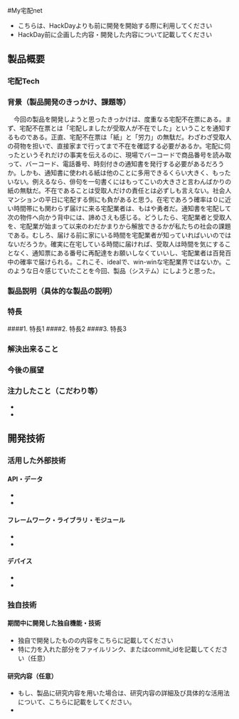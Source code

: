 #My宅配net

- こちらは、HackDayよりも前に開発を開始する際に利用してください
- HackDay前に企画した内容・開発した内容について記載してください

## 製品概要
### 宅配Tech

### 背景（製品開発のきっかけ、課題等）
　今回の製品を開発しようと思ったきっかけは、度重なる宅配不在票にある。まず、宅配不在票とは「宅配しましたが受取人が不在でした」ということを通知するものである。正直、宅配不在票は「紙」と「労力」の無駄だ。わざわざ受取人の荷物を担いで、直接家まで行ってまで不在を確認する必要があるか。宅配に伺ったというそれだけの事実を伝えるのに、現場でバーコードで商品番号を読み取って、バーコード、電話番号、時刻付きの通知書を発行する必要があるだろうか。しかも、通知書に使われる紙は他のことに多用できるくらい大きく、もったいない。例えるなら、俳句を一句書くにはもってこいの大きさと言わんばかりの紙の無駄だ。不在であることは受取人だけの責任とは必ずしも言えない。社会人マンションの平日に宅配する側にも負があると思う。在宅であろう確率は０に近い時間帯にも関わらず届けに来る宅配業者は、もはや勇者だ。通知書を宅配して次の物件へ向かう背中には、諦めさえも感じる。どうしたら、宅配業者と受取人を、宅配業が始まって以来のわだかまりから解放できるかが私たちの社会の課題である。むしろ、届ける前に家にいる時間を宅配業者が知っていればいいのではないだろうか。確実に在宅している時間に届ければ、受取人は時間を気にすることなく、通知票にある番号に再配達をお願いしなくていいし、宅配業者は百発百中の確率で届けられる。これこそ、idealで、win-winな宅配業界ではないか。このような日々感じていたことを今回、製品（システム）にしようと思った。
### 製品説明（具体的な製品の説明）
### 特長
####1. 特長1
####2. 特長2
####3. 特長3

### 解決出来ること
### 今後の展望
### 注力したこと（こだわり等）
* 
* 

## 開発技術
### 活用した外部技術
#### API・データ
* 
* 

#### フレームワーク・ライブラリ・モジュール
* 
* 

#### デバイス
* 
* 

### 独自技術
#### 期間中に開発した独自機能・技術
* 独自で開発したものの内容をこちらに記載してください
* 特に力を入れた部分をファイルリンク、またはcommit_idを記載してください（任意）

#### 研究内容（任意）
* もし、製品に研究内容を用いた場合は、研究内容の詳細及び具体的な活用法について、こちらに記載をしてください。
* 
